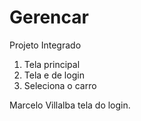# Gerencar
Projeto Integrado 
1. Tela principal 
2. Tela e de login
3. Seleciona o carro

Marcelo Villalba
tela do login.